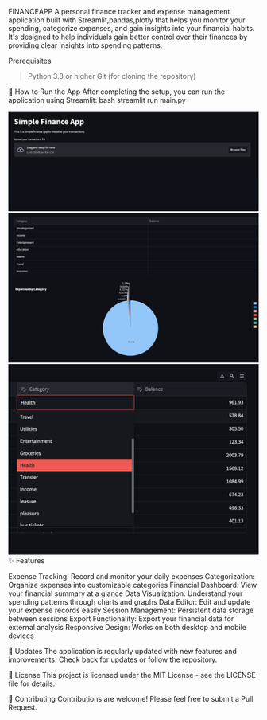 FINANCEAPP
A personal finance tracker and expense management application built with Streamlit,pandas,plotly that helps you monitor your spending, categorize expenses, and gain insights into your financial habits.
It's designed to help individuals gain better control over their finances by providing clear insights into spending patterns.

Prerequisites
 >Python 3.8 or higher
 >Git (for cloning the repository)

🚀 How to Run the App
After completing the setup, you can run the application using Streamlit:
bash 
streamlit run main.py


![Dashboard Screenshot](images/dashboard.png)
![Expenses View](images/expenses.png)
![Insights View](images/category.png)
✨ Features

Expense Tracking: Record and monitor your daily expenses
Categorization: Organize expenses into customizable categories
Financial Dashboard: View your financial summary at a glance
Data Visualization: Understand your spending patterns through charts and graphs
Data Editor: Edit and update your expense records easily
Session Management: Persistent data storage between sessions
Export Functionality: Export your financial data for external analysis
Responsive Design: Works on both desktop and mobile devices


🔄 Updates
The application is regularly updated with new features and improvements. Check back for updates or follow the repository.

📝 License
This project is licensed under the MIT License - see the LICENSE file for details.

👥 Contributing
Contributions are welcome! Please feel free to submit a Pull Request.
